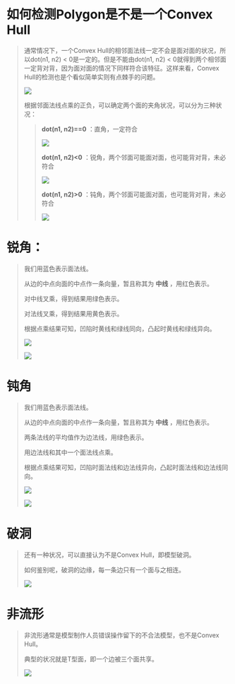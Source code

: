 # 如何检测Polygon是不是一个Convex Hull

> 通常情况下，一个Convex Hull的相邻面法线一定不会是面对面的状况，所以dot(n1, n2) < 0是一定的。但是不能由dot(n1, n2) < 0就得到两个相邻面一定背对背，因为面对面的情况下同样符合该特征。这样来看，Convex Hull的检测也是个看似简单实则有点棘手的问题。
> 
> ![](res/1.png)
> 
> 根据邻面法线点乘的正负，可以确定两个面的夹角状况，可以分为三种状况：
> 
> > __dot(n1, n2)==0__ ：直角，一定符合
> > 
> > ![](res/2.png)
> > 
> > __dot(n1, n2)<0__ ：锐角，两个邻面可能面对面，也可能背对背，未必符合
> > 
> > ![](res/3.png)
> > 
> > __dot(n1, n2)>0__ ：钝角，两个邻面可能面对面，也可能背对背，未必符合
> > 
> > ![](res/4.png)

# 锐角：

> 我们用蓝色表示面法线。
> 
> 从边的中点向面的中点作一条向量，暂且称其为 __中线__ ，用红色表示。
> 
> 对中线叉乘，得到结果用绿色表示。
> 
> 对法线叉乘，得到结果用黄色表示。
> 
> 根据点乘结果可知，凹陷时黄线和绿线同向，凸起时黄线和绿线异向。
> 
> ![](res/5.png)
> 
> ![](res/6.png)

# 钝角

> 我们用蓝色表示面法线。
> 
> 从边的中点向面的中点作一条向量，暂且称其为 **中线** ，用红色表示。
> 
> 两条法线的平均值作为边法线，用绿色表示。
> 
> 用边法线和其中一个面法线点乘。
> 
> 根据点乘结果可知，凹陷时面法线和边法线异向，凸起时面法线和边法线同向。
> 
> ![](res/7.png)
> 
> ![](res/8.png)

# 破洞

> 还有一种状况，可以直接认为不是Convex Hull，即模型破洞。
> 
> 如何鉴别呢，破洞的边缘，每一条边只有一个面与之相连。
> 
> ![](res/9.png)

# 非流形

> 非流形通常是模型制作人员错误操作留下的不合法模型，也不是Convex Hull。
> 
> 典型的状况就是T型面，即一个边被三个面共享。
> 
> ![](res/10.png)
